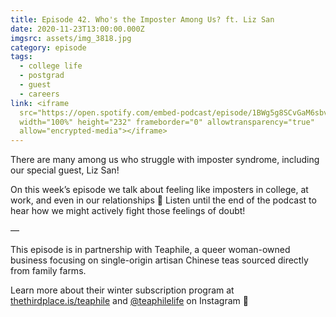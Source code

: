 ```yaml
---
title: Episode 42. Who's the Imposter Among Us? ft. Liz San
date: 2020-11-23T13:00:00.000Z
imgsrc: assets/img_3818.jpg
category: episode
tags:
  - college life
  - postgrad
  - guest
  - careers
link: <iframe
  src="https://open.spotify.com/embed-podcast/episode/1BWg5g8SCvGaM6sbvvkiIl"
  width="100%" height="232" frameborder="0" allowtransparency="true"
  allow="encrypted-media"></iframe>
---
```

There are many among us who struggle with imposter syndrome, including our special guest, Liz San!

On this week’s episode we talk about feeling like imposters in college, at work, and even in our relationships 👻 Listen until the end of the podcast to hear how we might actively fight those feelings of doubt!

—⁣⁣⁣

This episode is in partnership with Teaphile, a queer woman-owned business focusing on single-origin artisan Chinese teas sourced directly from family farms.

Learn more about their winter subscription program at [thethirdplace.is/teaphile](https://thethirdplace.is/teaphile) and [@teaphilelife](https://www.instagram.com/teaphilelife/?hl=en) on Instagram 🍃